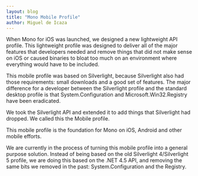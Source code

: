 ```yaml
---
layout: blog
title: "Mono Mobile Profile"
author: Miguel de Icaza
---
```


When Mono for iOS was launched, we designed a new lightweight API profile.  This lightweight profile was designed to deliver all of the major features that developers needed and remove things that did not make sense on iOS or caused binaries to bloat too much on an environment where everything would have to be included.

This mobile profile was based on Silverlight, because Silverlight also had those requirements: small downloads and a good set of features.    The major difference for a developer between the Silverlight profile and the standard desktop profile is that System.Configuration and Microsoft.Win32.Registry have been eradicated.

We took the Silverlight API and extended it to add things that Silverlight had dropped.  We called this the Mobile profile.

This mobile profile is the foundation for Mono on iOS, Android and other mobile efforts.

We are currently in the process of turning this mobile profile into a general purpose solution.   Instead of being based on the old Silverlight 4/Silverlight 5 profile, we are doing this based on the .NET 4.5 API, and removing the same bits we removed in the past: System.Configuration and the Registry.
